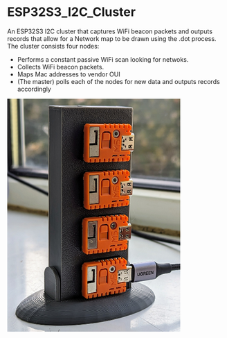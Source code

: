 # ESP32S3_I2C_Cluster

An ESP32S3 I2C cluster that captures WiFi beacon packets and outputs records that allow for a Network map to be drawn using the .dot process. The cluster consists four nodes: 

* Performs a constant passive WiFi scan looking for netwoks.
* Collects WiFi beacon packets.
* Maps Mac addresses to vendor OUI 
* (The master) polls each of the nodes for new data and outputs records accordingly

<img src="https://github.com/wicked-rainman/ESP32S3_I2C_Cluster/blob/main/images/Cluster.jpg" width="400" align="center">

